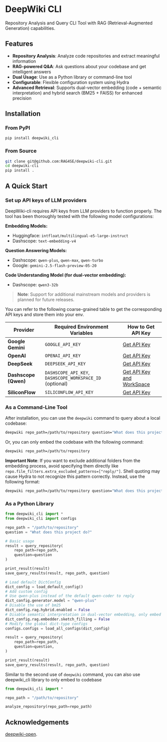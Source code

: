 # DeepWiki CLI

Repository Analysis and Query CLI Tool with RAG (Retrieval-Augmented Generation) capabilities.

## Features

- **Repository Analysis**: Analyze code repositories and extract meaningful information
- **RAG-powered Q&A**: Ask questions about your codebase and get intelligent answers
- **Dual Usage**: Use as a Python library or command-line tool
- **Configurable**: Flexible configuration system using Hydra
- **Advanced Retrieval**: Supports dual-vector embedding (code + semantic interpretation) and hybrid search (BM25 + FAISS) for enhanced precision

## Installation

### From PyPI

```bash
pip install deepwiki_cli
```

### From Source

```bash
git clone git@github.com:RAG4SE/deepwiki-cli.git
cd deepwiki-cli
pip install .

```

## A Quick Start

### Set up API keys of LLM providers

DeepWiki-cli requires API keys from LLM providers to function properly. The tool has been thoroughly tested with the following model configurations:

**Embedding Models:**
- Huggingface: `intfloat/multilingual-e5-large-instruct`
- Dashscope: `text-embedding-v4`

**Question Answering Models:**
- Dashscope: `qwen-plus`, `qwen-max`, `qwen-turbo`
- Google: `gemini-2.5-flash-preview-05-20`

**Code Understanding Model (for dual-vector embedding):**
- Dashscope: `qwen3-32b`

> **Note**: Support for additional mainstream models and providers is planned for future releases.

You can refer to the following coarse-grained table to get the corresponding API keys and store them into your env.

| Provider | Required Environment Variables | How to Get API Key |
|----------|-------------------------------|-------------------|
| **Google Gemini** | `GOOGLE_API_KEY` | [Get API Key](https://aistudio.google.com/app/apikey) |
| **OpenAI** | `OPENAI_API_KEY` | [Get API Key](https://platform.openai.com/api-keys) |
| **DeepSeek** | `DEEPSEEK_API_KEY` | [Get API Key](https://platform.deepseek.com/api_keys) |
| **Dashscope (Qwen)** | `DASHSCOPE_API_KEY`, `DASHSCOPE_WORKSPACE_ID` (optional) | [Get API Key and WorkSpace](https://bailian.console.aliyun.com/?spm=a2c4g.11186623.0.0.6ebe48238qeoit&tab=api#/api)  |
| **SiliconFlow** | `SILICONFLOW_API_KEY` | [Get API Key](https://cloud.siliconflow.cn/i/api-keys) |

### As a Command-Line Tool

After installation, you can use the `deepwiki` command to query about a local codebase:

```bash
deepwiki repo_path=/path/to/repository question="What does this project do?"
```

Or, you can only embed the codebase with the following command:

```bash
deepwiki repo_path=/path/to/repository
```

**Important Note**: If you want to exclude additional folders from the embedding process, avoid specifying them directly like `repo.file_filters.extra_excluded_patterns=["reply/"]`. 
Shell quoting may cause Hydra to not recognize this pattern correctly. Instead, use the following format:

```bash
deepwiki repo_path=/path/to/repository question="What does this project do?" 'repo.file_filters.extra_excluded_patterns=[pattern1, pattern2]'
```

### As a Python Library

```python
from deepwiki_cli import *
from deepwiki_cli import configs

repo_path = "/path/to/repository"
question = "What does this project do?"

# Basic usage
result = query_repository(
    repo_path=repo_path,
    question=question
)

print_result(result)
save_query_results(result, repo_path, question)

# Load default DictConfig
dict_config = load_default_config()
# Add custom config
# Use qwen-plus instead of the default qwen-coder to reply
dict_config.generator.model = "qwen-plus"
# Disable the use of bm25
dict_config.rag.hybrid.enabled = False
# Disable semantic interpretation in dual-vector embedding, only embed code snippets
dict_config.rag.embedder.sketch_filling = False
# Modify the global dict-type configs
configs.configs = load_all_configs(dict_config)

result = query_repository(
    repo_path=repo_path,
    question=question,
)

print_result(result)
save_query_results(result, repo_path, question)
```

Similar to the second use of `deepwiki` command, you can also use deepwiki_cli library to only embed to codebase

```python
from deepwiki_cli import *

repo_path = "/path/to/repository"

analyze_repository(repo_path=repo_path)

```

## Acknowledgements

[deepwiki-open](https://github.com/AsyncFuncAI/deepwiki-open).